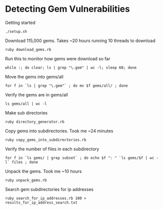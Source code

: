# Detecting Gem Vulnerabilities

Getting started

    ./setup.sh

Download 115,000 gems. Takes ~20 hours running 10 threads to download

    ruby download_gems.rb

Run this to monitor how gems were download so far

    while :; do clear; ls | grep "\.gem" | wc -l; sleep 60; done

Move the gems into gems/all

    for f in `ls | grep "\.gem"` ; do mv $f gems/all/ ; done

Verify the gems are in gems/all

    ls gems/all | wc -l

Make sub directories

    ruby directory_generator.rb

Copy gems into subdirectories.  Took me ~24 minutes

    ruby copy_gems_into_subdirectories.rb

Verify the number of files in each subdirectory

    for f in `ls gems/ | grep subset` ; do echo $f ": " `ls gems/$f | wc -l` files ; done

Unpack the gems.  Took me ~10 hours

    ruby unpack_gems.rb

Search gem subdirectories for ip addresses

    ruby search_for_ip_addresses.rb 100 > results_for_ip_address_search.txt

